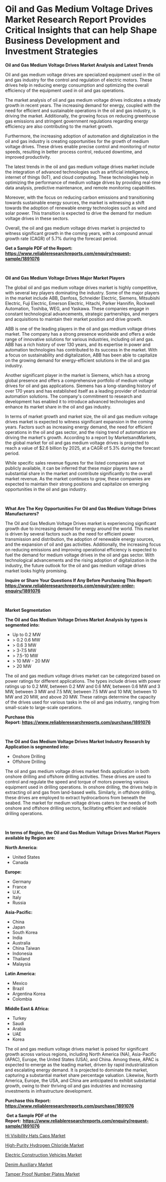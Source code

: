 <p><h1>Oil and Gas Medium Voltage Drives Market Research Report Provides Critical Insights that can help Shape Business Development and Investment Strategies</h1></p><p><strong>Oil and Gas Medium Voltage Drives Market Analysis and Latest Trends</strong></p>
<p><p>Oil and gas medium voltage drives are specialized equipment used in the oil and gas industry for the control and regulation of electric motors. These drives help in reducing energy consumption and optimizing the overall efficiency of the equipment used in oil and gas operations.</p><p>The market analysis of oil and gas medium voltage drives indicates a steady growth in recent years. The increasing demand for energy, coupled with the need for efficient and sustainable operations in the oil and gas industry, is driving the market. Additionally, the growing focus on reducing greenhouse gas emissions and stringent government regulations regarding energy efficiency are also contributing to the market growth.</p><p>Furthermore, the increasing adoption of automation and digitalization in the oil and gas industry is creating opportunities for the growth of medium voltage drives. These drives enable precise control and monitoring of motor speeds, resulting in better process control, reduced downtime, and improved productivity.</p><p>The latest trends in the oil and gas medium voltage drives market include the integration of advanced technologies such as artificial intelligence, internet of things (IoT), and cloud computing. These technologies help in optimizing the performance of medium voltage drives by providing real-time data analysis, predictive maintenance, and remote monitoring capabilities.</p><p>Moreover, with the focus on reducing carbon emissions and transitioning towards sustainable energy sources, the market is witnessing a shift towards the adoption of renewable energy technologies such as wind and solar power. This transition is expected to drive the demand for medium voltage drives in these sectors.</p><p>Overall, the oil and gas medium voltage drives market is projected to witness significant growth in the coming years, with a compound annual growth rate (CAGR) of 5.7% during the forecast period.</p></p>
<p><strong>Get a Sample PDF of the Report:&nbsp; <a href="https://www.reliableresearchreports.com/enquiry/request-sample/1891076">https://www.reliableresearchreports.com/enquiry/request-sample/1891076</a></strong></p>
<p>&nbsp;</p>
<p><strong>Oil and Gas Medium Voltage Drives Major Market Players</strong></p>
<p><p>The global oil and gas medium voltage drives market is highly competitive, with several key players dominating the industry. Some of the major players in the market include ABB, Danfoss, Schneider Electric, Siemens, Mitsubishi Electric, Fuji Electric, Emerson Electric, Hitachi, Parker Hannifin, Rockwell Automation, Toshiba, WEG, and Yaskawa. These companies engage in constant technological advancements, strategic partnerships, and mergers and acquisitions to maintain their market position and drive growth.</p><p>ABB is one of the leading players in the oil and gas medium voltage drives market. The company has a strong presence worldwide and offers a wide range of innovative solutions for various industries, including oil and gas. ABB has a rich history of over 130 years, and its expertise in power and automation technologies has contributed to its success in the market. With a focus on sustainability and digitalization, ABB has been able to capitalize on the growing demand for energy-efficient solutions in the oil and gas industry.</p><p>Another significant player in the market is Siemens, which has a strong global presence and offers a comprehensive portfolio of medium voltage drives for oil and gas applications. Siemens has a long-standing history of over 170 years and has established itself as a leading provider of industrial automation solutions. The company's commitment to research and development has enabled it to introduce advanced technologies and enhance its market share in the oil and gas industry.</p><p>In terms of market growth and market size, the oil and gas medium voltage drives market is expected to witness significant expansion in the coming years. Factors such as increasing energy demand, the need for efficient operations in the oil and gas sector, and the rising trend of automation are driving the market's growth. According to a report by MarketsandMarkets, the global market for oil and gas medium voltage drives is projected to reach a value of $2.6 billion by 2025, at a CAGR of 5.3% during the forecast period.</p><p>While specific sales revenue figures for the listed companies are not publicly available, it can be inferred that these major players have a substantial share in the market and contribute significantly to the overall market revenue. As the market continues to grow, these companies are expected to maintain their strong positions and capitalize on emerging opportunities in the oil and gas industry.</p></p>
<p>&nbsp;</p>
<p><strong>What Are The Key Opportunities For Oil and Gas Medium Voltage Drives Manufacturers?</strong></p>
<p><p>The Oil and Gas Medium Voltage Drives market is experiencing significant growth due to increasing demand for energy around the world. This market is driven by several factors such as the need for efficient power transmission and distribution, the adoption of renewable energy sources, and the expansion of oil and gas activities. Additionally, the increasing focus on reducing emissions and improving operational efficiency is expected to fuel the demand for medium voltage drives in the oil and gas sector. With technological advancements and the rising adoption of digitalization in the industry, the future outlook for the oil and gas medium voltage drives market looks highly promising.</p></p>
<p><strong>Inquire or Share Your Questions If Any Before Purchasing This Report: <a href="https://www.reliableresearchreports.com/enquiry/pre-order-enquiry/1891076">https://www.reliableresearchreports.com/enquiry/pre-order-enquiry/1891076</a></strong></p>
<p>&nbsp;</p>
<p><strong>Market Segmentation</strong></p>
<p><strong>The Oil and Gas Medium Voltage Drives Market Analysis by types is segmented into:</strong></p>
<p><ul><li>Up to 0.2 MW</li><li>> 0.2 0.6 MW</li><li>> 0.6 3 MW</li><li>> 3-7.5 MW</li><li>> 7.5-10 MW</li><li>> 10 MW - 20 MW</li><li>> 20 MW</li></ul></p>
<p><p>The oil and gas medium voltage drives market can be categorized based on power ratings for different applications. The types include drives with power ratings up to 0.2 MW, between 0.2 MW and 0.6 MW, between 0.6 MW and 3 MW, between 3 MW and 7.5 MW, between 7.5 MW and 10 MW, between 10 MW and 20 MW, and above 20 MW. These ratings determine the capacity of the drives used for various tasks in the oil and gas industry, ranging from small-scale to large-scale operations.</p></p>
<p><strong>Purchase this Report:&nbsp;<a href="https://www.reliableresearchreports.com/purchase/1891076">https://www.reliableresearchreports.com/purchase/1891076</a></strong></p>
<p>&nbsp;</p>
<p><strong>The Oil and Gas Medium Voltage Drives Market Industry Research by Application is segmented into:</strong></p>
<p><ul><li>Onshore Drilling</li><li>Offshore Drilling</li></ul></p>
<p><p>The oil and gas medium voltage drives market finds application in both onshore drilling and offshore drilling activities. These drives are used to control and regulate the speed and torque of motors powering various equipment used in drilling operations. In onshore drilling, the drives help in extracting oil and gas from land-based wells. Similarly, in offshore drilling, these drives are employed to extract hydrocarbons from beneath the seabed. The market for medium voltage drives caters to the needs of both onshore and offshore drilling sectors, facilitating efficient and reliable drilling operations.</p></p>
<p>&nbsp;</p>
<p><strong>In terms of Region, the Oil and Gas Medium Voltage Drives Market Players available by Region are:</strong></p>
<p>
    <p> <strong> North America: </strong>
        <ul>
            <li>United States</li>
            <li>Canada</li>
        </ul>
        </p> 
    <p> <strong> Europe: </strong>
        <ul>
            <li>Germany</li>
            <li>France</li>
            <li>U.K.</li>
            <li>Italy</li>
            <li>Russia</li>
        </ul>
        </p> 
    <p> <strong> Asia-Pacific: </strong>
        <ul>
            <li>China</li>
            <li>Japan</li>
            <li>South Korea</li>
            <li>India</li>
            <li>Australia</li>
            <li>China Taiwan</li>
            <li>Indonesia</li>
            <li>Thailand</li>
            <li>Malaysia</li>
        </ul>
        </p> 
    <p> <strong> Latin America: </strong>
        <ul>
            <li>Mexico</li>
            <li>Brazil</li>
            <li>Argentina Korea</li>
            <li>Colombia</li>
        </ul>
        </p> 
    <p> <strong> Middle East & Africa: </strong>
        <ul>
            <li>Turkey</li>
            <li>Saudi</li>
            <li>Arabia</li>
            <li>UAE</li>
            <li>Korea</li>
        </ul>
    </p>
    </p>
<p><p>The oil and gas medium voltage drives market is poised for significant growth across various regions, including North America (NA), Asia-Pacific (APAC), Europe, the United States (USA), and China. Among these, APAC is expected to emerge as the leading market, driven by rapid industrialization and escalating energy demand. It is projected to dominate the market, capturing a substantial market share percentage valuation. Likewise, North America, Europe, the USA, and China are anticipated to exhibit substantial growth, owing to their thriving oil and gas industries and increasing investments in infrastructure development.</p></p>
<p><strong>Purchase this Report: <a href="https://www.reliableresearchreports.com/purchase/1891076">https://www.reliableresearchreports.com/purchase/1891076</a></strong></p>
<p>&nbsp;<strong>Get a Sample PDF of the Report:&nbsp;&nbsp;<a href="https://www.reliableresearchreports.com/enquiry/request-sample/1891076">https://www.reliableresearchreports.com/enquiry/request-sample/1891076</a></strong></p>
<p><strong></strong></p>
<p><p><a href="https://github.com/tamvrosiya/Market-Research-Report-List-1/blob/main/hi-visibility-hats-caps-market.md">Hi Visibility Hats Caps Market</a></p><p><a href="https://github.com/gaydyna/Market-Research-Report-List-1/blob/main/high-purity-hydrogen-chloride-market.md">High-Purity Hydrogen Chloride Market</a></p><p><a href="https://medium.com/@v27092023/electric-construction-vehicles-market-size-cagr-trends-2024-2030-46e6203c7214">Electric Construction Vehicles Market</a></p><p><a href="https://www.linkedin.com/pulse/denim-auxiliary-market-research-report-unlocks-analysis-financial-34zce/">Denim Auxiliary Market</a></p><p><a href="https://medium.com/@v25590012/tamper-proof-number-plates-market-research-report-its-history-and-forecast-2023-to-2030-471998078624">Tamper Proof Number Plates Market</a></p></p>